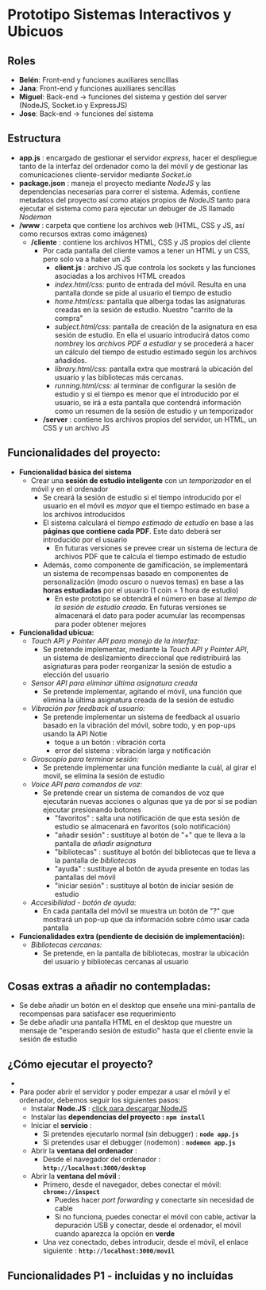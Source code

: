 # Prototipo Sistemas Interactivos y Ubicuos

## Roles

* **Belén**: Front-end y funciones auxiliares sencillas
* **Jana**: Front-end y funciones auxiliares sencillas
* **Miguel**: Back-end -> funciones del sistema y gestión del server (NodeJS, Socket.io y ExpressJS)
* **Jose**: Back-end -> funciones del sistema

## Estructura

* **app.js** : encargado de gestionar el servidor *express,* hacer el despliegue tanto de la interfaz del ordenador como la del móvil y de gestionar las comunicaciones cliente-servidor mediante *Socket.io*
* **package.json** : maneja el proyecto mediante *NodeJS* y las dependencias necesarias para correr el sistema. Además, contiene metadatos del proyecto así como atajos propios de *NodeJS* tanto para ejecutar el sistema como para ejecutar un debuger de JS llamado *Nodemon*
* **/www** : carpeta que contiene los archivos web (HTML, CSS y JS, así como recursos extras como imágenes)
  * **/cliente** : contiene los archivos HTML, CSS y JS propios del cliente
    * Por cada pantalla del cliente vamos a tener un HTML y un CSS, pero solo va a haber un JS
      * **client.js** : archivo JS que controla los sockets y las funciones asociadas a los archivos HTML creados
      * *index.html/css:* punto de entrada del móvil. Resulta en una pantalla donde se pide al usuario el tiempo de estudio
      * *home.html/css:* pantalla que alberga todas las asignaturas creadas en la sesión de estudio. Nuestro "carrito de la compra"
      * *subject.html/css:* pantalla de creación de la asignatura en esa sesión de estudio. En ella el usuario introducirá datos como *nombre*y los *archivos PDF a estudiar* y se procederá a hacer un cálculo del tiempo de estudio estimado según los archivos añadidos.
      * *library.html/css:* pantalla extra que mostrará la ubicación del usuario y las bibliotecas más cercanas.
      * *running.html/css:* al terminar de configurar la sesión de estudio y si el tiempo es menor que el introducido por el usuario, se irá a esta pantalla que contendrá información como un resumen de la sesión de estudio y un temporizador
    * **/server** : contiene los archivos propios del servidor, un HTML, un CSS y un archivo JS

## Funcionalidades del proyecto:

* **Funcionalidad básica del sistema**
  * Crear una **sesión de estudio inteligente** con un *temporizador* en el móvil y en el ordenador
    * Se creará la sesión de estudio si el tiempo introducido por el usuario en el móvil es *mayor* que el tiempo estimado en base a los archivos introducidos
    * El sistema calculará el *tiempo estimado de estudio* en base a las **páginas que contiene cada PDF**. Este dato deberá ser introducido por el usuario
      * En futuras versiones se prevee crear un sistema de lectura de archivos PDF que te calcula el tiempo estimado de estudio
    * Además, como componente de gamificación, se implementará un sistema de recompensas basado en componentes de personalización (modo oscuro o nuevos temas) en base a las **horas estudiadas** por el usuario (1 coin = 1 hora de estudio)
      * En este prototipo se obtendrá el número en base al *tiempo de la sesión de estudio creada*. En futuras versiones se almacenará el dato para poder acumular las recompensas para poder obtener mejores
* **Funcionalidad ubicua:**
  * *Touch API y Pointer API para manejo de la interfaz:*
    * Se pretende implementar, mediante la *Touch API y Pointer API*, un sistema de deslizamiento direccional que redistribuirá las asignaturas para poder reorganizar la sesión de estudio a elección del usuario
  * *Sensor API* *para eliminar última asignatura creada*
    * Se pretende implementar, agitando el móvil, una función que elimina la última asignatura creada de la sesión de estudio
  * *Vibración por feedback al usuario:*
    * Se pretende implementar un sistema de feedback al usuario basado en la vibración del móvil, sobre todo, y en pop-ups usando la API Notie
      * toque a un botón : vibración corta
      * error del sistema : vibración larga y notificación
  * *Giroscopio para terminar sesión:*
    * Se pretende implementar una función mediante la cuál, al girar el movil, se elimina la sesión de estudio
  * *Voice API* *para comandos de voz:*
    * Se pretende crear un sistema de comandos de voz que ejecutarán nuevas acciones o algunas que ya de por sí se podían ejecutar presionando botones
      * "favoritos" : salta una notificación de que esta sesión de estudio se almacenará en favoritos (solo notificación)
      * "añadir sesión" : sustituye al botón de "+" que te lleva a la pantalla de *añadir asignatura*
      * "bibliotecas" : sustituye al botón del bibliotecas que te lleva a la pantalla de *bibliotecas*
      * "ayuda" : sustituye al botón de ayuda presente en todas las pantallas del móvil
      * "iniciar sesión" : sustituye al botón de iniciar sesión de estudio
  * *Accesibilidad - botón de ayuda:*
    * En cada pantalla del móvil se muestra un botón de "?" que mostrará un pop-up que da información sobre cómo usar cada pantalla
* **Funcionalidades extra (pendiente de decisión de implementación):**
  * *Bibliotecas cercanas:*
    * Se pretende, en la pantalla de bibliotecas, mostrar la ubicación del usuario y bibliotecas cercanas al usuario

## **Cosas extras a añadir no contempladas:**

* Se debe añadir un botón en el desktop que enseñe una mini-pantalla de recompensas para satisfacer ese requerimiento
* Se debe añadir una pantalla HTML en el desktop que muestre un mensaje de "esperando sesión de estudio" hasta que el cliente envíe la sesión de estudio

## ¿Cómo ejecutar el proyecto?

* 
* Para poder abrir el servidor y poder empezar a usar el móvil y el ordenador, debemos seguir los siguientes pasos:
  * Instalar **Node.JS** : [click para descargar NodeJS](https://nodejs.org/en/download)
  * Instalar las **dependencias del proyecto : `npm install`**
  * Iniciar el **servicio** :
    * Si pretendes ejecutarlo normal (sin debugger) : **`node app.js`**
    * Si pretendes usar el debugger (nodemon) : **`nodemon app.js`**
  * Abrir la **ventana del ordenador** :
    * Desde el navegador del ordenador : **`http://localhost:3000/desktop`**
  * Abrir la **ventana del móvil** :
    * Primero, desde el navegador, debes conectar el móvil: **`chrome://inspect`**
      * Puedes hacer *port forwarding* y conectarte sin necesidad de cable
      * Si no funciona, puedes conectar el móvil con cable, activar la depuración USB y conectar, desde el ordenador, el móvil cuando aparezca la opción en **verde**
    * Una vez conectado, debes introducir, desde el móvil, el enlace siguiente : **`http://localhost:3000/movil`**

## Funcionalidades P1 - incluidas y no incluídas
